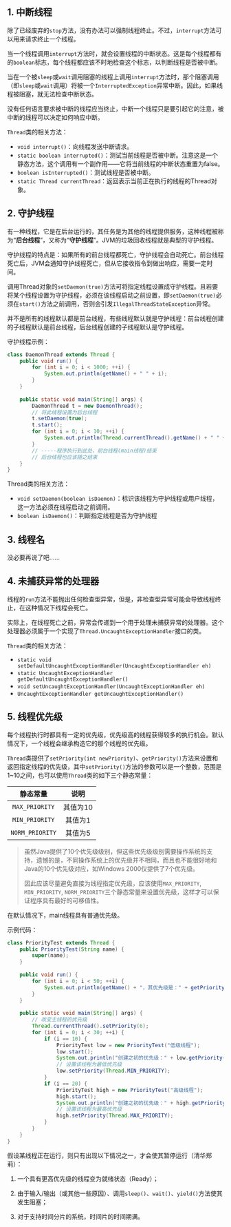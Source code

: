 ## 1. 中断线程

除了已经废弃的`stop`方法，没有办法可以强制线程终止。不过，`interrupt`方法可以用来请求终止一个线程。

当一个线程调用`interrupt`方法时，就会设置线程的中断状态。这是每个线程都有的`boolean`标志，每个线程都应该不时地检查这个标志，以判断线程是否被中断。

当在一个被`sleep`或`wait`调用阻塞的线程上调用`interrupt`方法时，那个阻塞调用（即`sleep`或`wait`调用）将被一个`InterruptedException`异常中断。因此，如果线程被阻塞，就无法检查中断状态。

没有任何语言要求被中断的线程应当终止，中断一个线程只是要引起它的注意，被中断的线程可以决定如何响应中断。

`Thread`类的相关方法：

- `void interrupt()`：向线程发送中断请求。
- `static boolean interrupted()`：测试当前线程是否被中断。注意这是一个静态方法，这个调用有一个副作用——它将当前线程的中断状态重置为false。
- `boolean isInterrupted()`：测试线程是否被中断。
- `static Thread currentThread`：返回表示当前正在执行的线程的Thread对象。

## 2. 守护线程

有一种线程，它是在后台运行的，其任务是为其他的线程提供服务，这种线程被称为“**后台线程**”，又称为“**守护线程**”。JVM的垃圾回收线程就是典型的守护线程。

守护线程的特点是：如果所有的前台线程都死亡，守护线程会自动死亡。前台线程死亡后，JVM会通知守护线程死亡，但从它接收指令到做出响应，需要一定时间。

调用Thread对象的`setDaemon(true)`方法可将指定线程设置成守护线程。且若要将某个线程设置为守护线程，必须在该线程启动之前设置，即`setDaemon(true)`必须在`start()`方法之前调用，否则会引发`IllegalThreadStateException`异常。

并不是所有的线程默认都是前台线程，有些线程默认就是守护线程：前台线程创建的子线程默认是前台线程，后台线程创建的子线程默认是守护线程。

守护线程示例：

```java
class DaemonThread extends Thread {
    public void run() {
        for (int i = 0; i < 1000; ++i) {
            System.out.println(getName() + " " + i);
        }
    }
    
    public static void main(String[] args) {
        DaemonThread t = new DaemonThread();
        // 将此线程设置为后台线程
        t.setDaemon(true);
        t.start();
        for (int i = 0; i < 10; ++i) {
            System.out.println(Thread.currentThread().getName() + " " + i);
        }
        // -----程序执行到此处，前台线程(main线程)结束
        // 后台线程也应该随之结束
    }
}
```

Thread类的相关方法：

- `void setDaemon(boolean isDaemon)`：标识该线程为守护线程或用户线程，这一方法必须在线程启动之前调用。
- `boolean isDaemon()`：判断指定线程是否为守护线程

## 3. 线程名

没必要再说了吧......

## 4. 未捕获异常的处理器

线程的`run`方法不能抛出任何检查型异常，但是，非检查型异常可能会导致线程终止，在这种情况下线程会死亡。

实际上，在线程死亡之前，异常会传递到一个用于处理未捕获异常的处理器。这个处理器必须属于一个实现了`Thread.UncaughtExceptionHandler`接口的类。

`Thread`类的相关方法：

- `static void setDefaultUncaughtExceptionHandler(UncaughtExceptionHandler eh)`
- `static UncaughtExceptionHandler getDefaultUncaughtExceptionHandler()`
- `void setUncaughtExceptionHandler(UncaughtExceptionHandler eh)`
- `UncaughtExceptionHandler getUncaughtExceptionHandler()`

## 5. 线程优先级

每个线程执行时都具有一定的优先级，优先级高的线程获得较多的执行机会。默认情况下，一个线程会继承构造它的那个线程的优先级。

`Thread`类提供了`setPriority(int newPriority)`、`getPriority()`方法来设置和返回指定线程的优先级，其中`setPriority()`方法的参数可以是一个整数，范围是1~10之间，也可以使用`Thread`类的如下三个静态常量：

|    静态常量     |   说明   |
| :-------------: | :------: |
| `MAX_PRIORITY`  | 其值为10 |
| `MIN_PRIORITY`  | 其值为1  |
| `NORM_PRIORITY` | 其值为5  |

> 虽然Java提供了10个优先级级别，但这些优先级级别需要操作系统的支持，遗憾的是，不同操作系统上的优先级并不相同，而且也不能很好地和Java的10个优先级对应，如Windows 2000仅提供了7个优先级。
>
> 因此应该尽量避免直接为线程指定优先级，应该使用`MAX_PRIORITY`, `MIN_PRIORITY`, `NORM_PRIORITY`三个静态常量来设置优先级，这样才可以保证程序具有最好的可移值性。

在默认情况下，main线程具有普通优先级。

示例代码：

```java
class PriorityTest extends Thread {
    public PriorityTest(String name) {
        super(name);
    }
    
    public void run() {
        for (int i = 0; i < 50; ++i) {
            System.out.println(getName() + "，其优先级是：" + getPriority() + i);
        }
    }
    
    public static void main(String[] args) {
        // 改变主线程的优先级
        Thread.currentThread().setPriority(6);
        for (int i = 0; i < 30; ++i) {
            if (i == 10) {
                PriorityTest low = new PriorityTest("低级线程");
                low.start();
                System.out.println("创建之初的优先级：" + low.getPriority());
                // 设置该线程为最低优先级
                low.setPriority(Thread.MIN_PRIORITY);
            }
            if (i == 20) {
                PriorityTest high = new PriorityTest("高级线程");
                high.start();
                System.out.println("创建之初的优先级：" + high.getPriority());
                // 设置该线程为最高优先级
                high.setPriority(Thread.MAX_PRIORITY);
            }
        }
    }
}
```

假设某线程正在运行，则只有出现以下情况之一，才会使其暂停运行（清华郑莉）：

1. 一个具有更高优先级的线程变为就绪状态（Ready）；

2. 由于输入/输出（或其他一些原因）、调用`sleep()`、`wait()`、`yield()`方法使其发生阻塞；

3. 对于支持时间分片的系统，时间片的时间期满。

